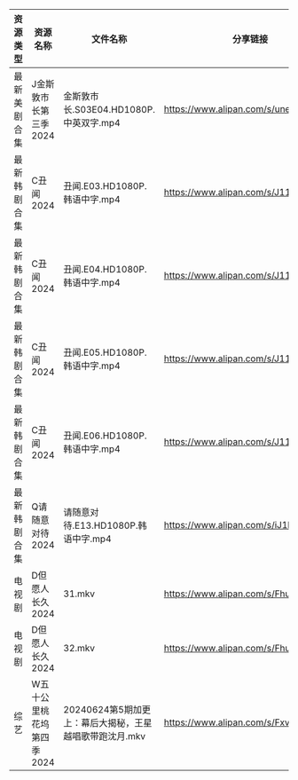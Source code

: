 | 资源类型   | 资源名称            | 文件名称                               | 分享链接                                 | 更新时间                |
| ------ | --------------- | ---------------------------------- | ------------------------------------ | ------------------- |
| 最新美剧合集 | J金斯敦市长第三季2024   | 金斯敦市长.S03E04.HD1080P.中英双字.mp4      | https://www.alipan.com/s/uneR6vKvF2y | 2024-06-25 12:08:58 |
| 最新韩剧合集 | C丑闻2024         | 丑闻.E03.HD1080P.韩语中字.mp4            | https://www.alipan.com/s/J114XwZcFVg | 2024-06-25 08:08:40 |
| 最新韩剧合集 | C丑闻2024         | 丑闻.E04.HD1080P.韩语中字.mp4            | https://www.alipan.com/s/J114XwZcFVg | 2024-06-25 08:08:40 |
| 最新韩剧合集 | C丑闻2024         | 丑闻.E05.HD1080P.韩语中字.mp4            | https://www.alipan.com/s/J114XwZcFVg | 2024-06-25 08:08:40 |
| 最新韩剧合集 | C丑闻2024         | 丑闻.E06.HD1080P.韩语中字.mp4            | https://www.alipan.com/s/J114XwZcFVg | 2024-06-25 08:08:39 |
| 最新韩剧合集 | Q请随意对待2024      | 请随意对待.E13.HD1080P.韩语中字.mp4         | https://www.alipan.com/s/iJ1hfG7FjwZ | 2024-06-25 08:06:25 |
| 电视剧    | D但愿人长久2024      | 31.mkv                             | https://www.alipan.com/s/FhuZUhrsRyc | 2024-06-25 00:05:17 |
| 电视剧    | D但愿人长久2024      | 32.mkv                             | https://www.alipan.com/s/FhuZUhrsRyc | 2024-06-25 00:05:16 |
| 综艺     | W五十公里桃花坞第四季2024 | 20240624第5期加更上：幕后大揭秘，王星越唱歌带跑沈月.mkv | https://www.alipan.com/s/FxvgZFoirza | 2024-06-25 00:08:35 |
